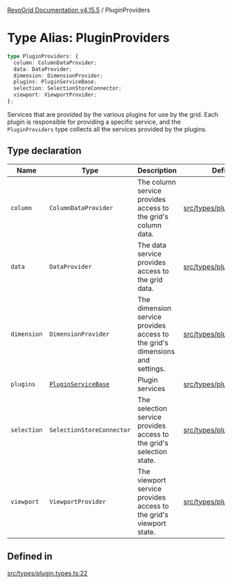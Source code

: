 [RevoGrid Documentation v4.15.5](README.md) / PluginProviders

# Type Alias: PluginProviders

```ts
type PluginProviders: {
  column: ColumnDataProvider;
  data: DataProvider;
  dimension: DimensionProvider;
  plugins: PluginServiceBase;
  selection: SelectionStoreConnector;
  viewport: ViewportProvider;
};
```

Services that are provided by the various plugins for use by the grid. Each plugin
is responsible for providing a specific service, and the `PluginProviders` type collects all the services provided
by the plugins.

## Type declaration

| Name | Type | Description | Defined in |
| ------ | ------ | ------ | ------ |
| `column` | `ColumnDataProvider` | The column service provides access to the grid's column data. | [src/types/plugin.types.ts:38](https://github.com/revolist/revogrid/blob/e4de5901d3a858ae9e9a420f27ffcd2a33073a79/src/types/plugin.types.ts#L38) |
| `data` | `DataProvider` | The data service provides access to the grid data. | [src/types/plugin.types.ts:26](https://github.com/revolist/revogrid/blob/e4de5901d3a858ae9e9a420f27ffcd2a33073a79/src/types/plugin.types.ts#L26) |
| `dimension` | `DimensionProvider` | The dimension service provides access to the grid's dimensions and settings. | [src/types/plugin.types.ts:30](https://github.com/revolist/revogrid/blob/e4de5901d3a858ae9e9a420f27ffcd2a33073a79/src/types/plugin.types.ts#L30) |
| `plugins` | [`PluginServiceBase`](Interface.PluginServiceBase.md) | Plugin services | [src/types/plugin.types.ts:48](https://github.com/revolist/revogrid/blob/e4de5901d3a858ae9e9a420f27ffcd2a33073a79/src/types/plugin.types.ts#L48) |
| `selection` | `SelectionStoreConnector` | The selection service provides access to the grid's selection state. | [src/types/plugin.types.ts:34](https://github.com/revolist/revogrid/blob/e4de5901d3a858ae9e9a420f27ffcd2a33073a79/src/types/plugin.types.ts#L34) |
| `viewport` | `ViewportProvider` | The viewport service provides access to the grid's viewport state. | [src/types/plugin.types.ts:42](https://github.com/revolist/revogrid/blob/e4de5901d3a858ae9e9a420f27ffcd2a33073a79/src/types/plugin.types.ts#L42) |

## Defined in

[src/types/plugin.types.ts:22](https://github.com/revolist/revogrid/blob/e4de5901d3a858ae9e9a420f27ffcd2a33073a79/src/types/plugin.types.ts#L22)

